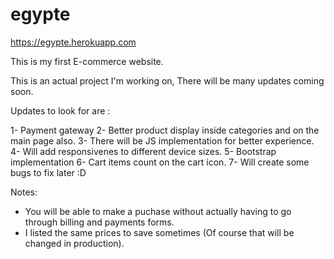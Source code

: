 # egypte


https://egypte.herokuapp.com

This is my first E-commerce website.

This is an actual project I'm working on, There will be many updates coming soon.



Updates to look for are :

1- Payment gateway
2- Better product display inside categories and on the main page also.
3- There will be JS implementation for better experience.
4- Will add responsivenes to different device sizes.
5- Bootstrap implementation
6- Cart items count on the cart icon.
7- Will create some bugs to fix later :D





Notes:

- You will be able to make a puchase without actually having to go through billing and payments forms.
- I listed the same prices to save sometimes (Of course that will be changed in production).

